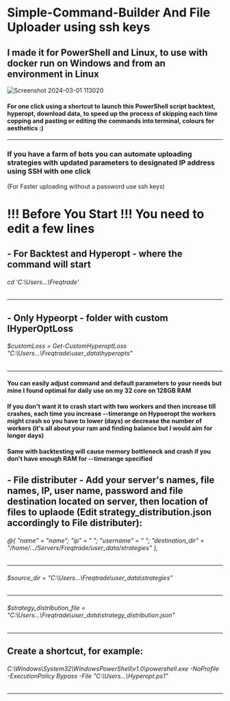# Simple-Command-Builder And File Uploader using ssh keys
## I made it for PowerShell and Linux, to use with docker run on Windows and from an environment in Linux
![Screenshot 2024-03-01 113020](https://github.com/Danson77/Simple-Command-Builder/assets/19780111/8baabd79-c786-4477-9ab0-a7dc855c5db5)
#### For one click using a shortcut to launch this PowerShell script backtest, hyperopt, download data, to speed up the process of skipping each time copping and pasting or editing the commands into terminal, colours for aesthetics :)
-----------------------------------------------------------------------------------------
### If you have a farm of bots you can automate uploading strategies with updated parameters to designated IP address using SSH with one click
(For Faster uploading without a password use ssh keys)


# !!! Before You Start !!! You need to edit a few lines

## - For Backtest and Hyperopt - where the command will start
###### cd 'C:\Users\...\Freqtrade'
-----------------------------------------------------------------------------------------
## - Only Hypeorpt - folder with custom IHyperOptLoss
###### $customLoss = Get-CustomHyperoptLoss "C:\Users\...\Freqtrade\user_data\hyperopts"
-----------------------------------------------------------------------------------------
#### You can easily adjust command and default parameters to your needs but mine I found optimal for daily use on my 32 core on 128GB RAM
#### If you don't want it to crash start with two workers and then increase till crashes, each time you increase --timerange on Hypoeropt the workers might crash so you have to lower (days) or decrease the number of workers (it's all about your ram and finding balance but I would aim for longer days)
#### Same with backtesting will cause memory bottleneck and crash if you don't have enough RAM for --timerange specified

## - File distributer - Add your server's names, file names, IP, user name, password and file destination located on server, then location of files to uplaode (Edit strategy_distribution.json accordingly to File distributer):

###### @{ "name" = "name"; "ip" = "       "; "username" = "          "; "destination_dir" = "/home/.../Servers/Freqtrade/user_data/strategies" },
-----------------------------------------------------------------------------------------
###### $source_dir = "C:\Users\...\Freqtrade\user_data\strategies"
-----------------------------------------------------------------------------------------
###### $strategy_distribution_file = "C:\Users\...\Freqtrade\user_data\strategy_distribution.json"
-----------------------------------------------------------------------------------------

## Create a shortcut, for example:
###### C:\Windows\System32\WindowsPowerShell\v1.0\powershell.exe -NoProfile -ExecutionPolicy Bypass -File "C:\Users\...\Hyperopt.ps1"
-----------------------------------------------------------------------------------------
